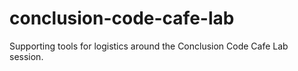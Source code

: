 # conclusion-code-cafe-lab
Supporting tools for logistics around the Conclusion Code Cafe Lab session.
